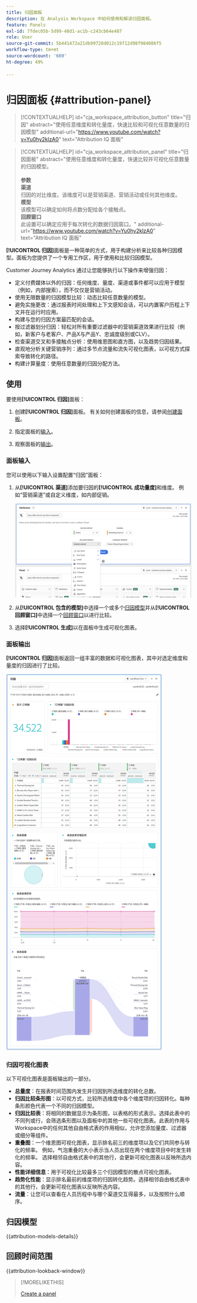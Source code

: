 ```yaml
---
title: 归因面板
description: 在 Analysis Workspace 中如何使用和解读归因面板。
feature: Panels
exl-id: 7fdec05b-5d99-48d1-ac1b-c243cb64e487
role: User
source-git-commit: 5b441472a21db99728d012c19f12d98f984086f5
workflow-type: tm+mt
source-wordcount: '669'
ht-degree: 49%

---
```


# 归因面板 {#attribution-panel}

<!-- markdownlint-disable MD034 -->

>[!CONTEXTUALHELP]
>id="cja_workspace_attribution_button"
>title="归因"
>abstract="使用任意维度和转化量度，快速比较和可视化任意数量的归因模型"
>additional-url="https://www.youtube.com/watch?v=Yu0hy2klzA0" text="Attribution IQ 面板"

>[!CONTEXTUALHELP]
>id="cja_workspace_attribution_panel"
>title="归因面板"
>abstract="使用任意维度和转化量度，快速比较并可视化任意数量的归因模型。<br/><br/>**参数&#x200B;**<br/>**渠道**<br/>&#x200B;归因的对比维度。该维度可以是营销渠道、营销活动或任何其他维度。<br/>**模型**<br/>&#x200B;该模型可以确定如何将点数分配给各个接触点。<br/>**回顾窗口**<br/>&#x200B;此设置可以确定应用于每次转化的数据归因窗口。"
>additional-url="https://www.youtube.com/watch?v=Yu0hy2klzA0" text="Attribution IQ 面板"

<!-- markdownlint-enable MD034 -->


**[!UICONTROL 归因]**&#x200B;面板是一种简单的方式，用于构建分析来比较各种归因模型。面板为您提供了一个专用工作区，用于使用和比较归因模型。

Customer Journey Analytics 通过让您能够执行以下操作来增强归因：

* 定义付费媒体以外的归因：任何维度、量度、渠道或事件都可以应用于模型（例如，内部搜索），而不仅仅是营销活动。
* 使用无限数量的归因模型比较：动态比较任意数量的模型。
* 避免实施更改：通过报表时间处理和上下文感知会话，可以内置客户历程上下文并在运行时应用。
* 构建与您的归因方案最匹配的会话。
* 按过滤器划分归因：轻松对所有重要过滤器中的营销渠道效果进行比较（例如，新客户与老客户、产品X与产品Y、忠诚度级别或CLV）。
* 检查渠道交叉和多接触点分析：使用维恩图和直方图，以及趋势归因结果。
* 直观地分析关键营销序列：通过多节点流量和流失可视化图表，以可视方式探索导致转化的路径。
* 构建计算量度：使用任意数量的归因分配方法。

## 使用

要使用&#x200B;**[!UICONTROL 归因]**&#x200B;面板：

1. 创建&#x200B;**[!UICONTROL 归因]**&#x200B;面板。 有关如何创建面板的信息，请参阅[创建面板](panels.md#create-a-panel)。

1. 指定面板的[输入](#panel-input)。

1. 观察面板的[输出](#panel-output)。

### 面板输入

您可以使用以下输入设置配置“归因”面板：

1. 从&#x200B;**[!UICONTROL 渠道]**&#x200B;添加要归因的&#x200B;**[!UICONTROL 成功量度]**&#x200B;和维度。 例如“营销渠道”或自定义维度，如内部促销。

   ![显示多个选定维度和量度的“归因”面板窗口。](assets/attribution-panel.png)

1. 从&#x200B;**[!UICONTROL 包含的模型]**&#x200B;中选择一个或多个[归因模型](#attribution-models)并从&#x200B;**[!UICONTROL 回顾窗口]**&#x200B;中选择一个[回顾窗口](#lookback-window)以进行比较。

1. 选择&#x200B;**[!UICONTROL 生成]**&#x200B;以在面板中生成可视化图表。

### 面板输出

**[!UICONTROL 归因]**&#x200B;面板返回一组丰富的数据和可视化图表，其中对选定维度和量度的归因进行了比较。

![比较选定量度和维度的“归因”面板可视化图表。](assets/attr_panel_vizs.png)

### 归因可视化图表

以下可视化图表是面板输出的一部分。

* **总量度**：在报表时间范围内发生并归因到所选维度的转化总数。
* **归因比较条形图**：以可视方式，比较所选维度中各个维度项的归因转化。每种条形颜色代表一个不同的归因模型。
* **归因比较表**：将相同的数据显示为条形图，以表格的形式表示。选择此表中的不同列或行，会筛选条形图以及面板中的其他一些可视化图表。此表的作用与Workspace中的任何其他自由格式表的作用相似，允许您添加量度、过滤器或细分等组件。
* **重叠图**：一个维恩图可视化图表，显示排名前三的维度项以及它们共同参与转化的频率。 例如，气泡重叠的大小表示当人员出现在两个维度项目中时发生转化的频率。 选择相邻自由格式表中的其他行，会更新可视化图表以反映所选内容。
* **性能详细信息**：用于可视化比较最多三个归因模型的散点可视化图表。
* **趋势化性能**：显示排名最前的维度项的归因转化趋势。选择相邻自由格式表中的其他行，会更新可视化图表以反映所选内容。
* **流量**：让您可以查看在人员历程中与哪个渠道交互得最多，以及按照什么顺序。

## 归因模型

{{attribution-models-details}}

## 回顾时间范围

{{attribution-lookback-window}}

>[!MORELIKETHIS]
>
> [Create a panel](/help/analysis-workspace/c-panels/panels.md#create-a-panel)
>
